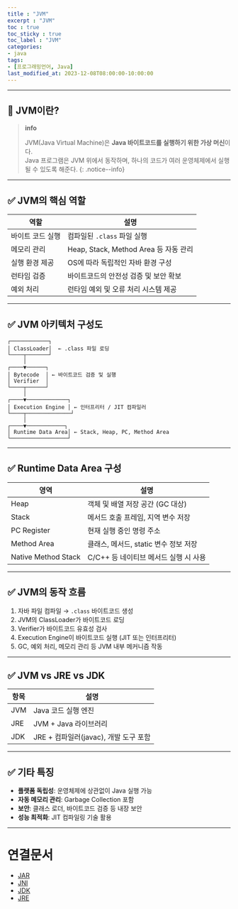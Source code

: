```yaml
---
title : "JVM"
excerpt : "JVM"
toc : true
toc_sticky : true
toc_label : "JVM"
categories:
- java
tags:
- [프로그래밍언어, Java]
last_modified_at: 2023-12-08T08:00:00-10:00:00
---
```

  
---
  
## 📌 JVM이란?

> **info**
>
> JVM(Java Virtual Machine)은 **Java 바이트코드를 실행하기 위한 가상 머신**이다.  
> Java 프로그램은 JVM 위에서 동작하며, 하나의 코드가 여러 운영체제에서 실행될 수 있도록 해준다. 
{: .notice--info}  

---
  
## ✅ JVM의 핵심 역할

| 역할 | 설명 |
|------|------|
| 바이트 코드 실행 | 컴파일된 `.class` 파일 실행 |
| 메모리 관리 | Heap, Stack, Method Area 등 자동 관리 |
| 실행 환경 제공 | OS에 따라 독립적인 자바 환경 구성 |
| 런타임 검증 | 바이트코드의 안전성 검증 및 보안 확보 |
| 예외 처리 | 런타임 예외 및 오류 처리 시스템 제공 |

---
  
## ✅ JVM 아키텍처 구성도

```
┌────────────┐
│ ClassLoader│  ← .class 파일 로딩
└────┬───────┘
     │
┌────▼──────┐
│ Bytecode  │ ← 바이트코드 검증 및 실행
│ Verifier  │
└────┬──────┘
     │
┌────▼─────────────┐
│ Execution Engine │ ← 인터프리터 / JIT 컴파일러
└────┬──────────────┘
     │
┌────▼────────────┐
│ Runtime Data Area│ ← Stack, Heap, PC, Method Area
└──────────────────┘
```

---
  
## ✅ Runtime Data Area 구성

| 영역 | 설명 |
|------|------|
| Heap | 객체 및 배열 저장 공간 (GC 대상) |
| Stack | 메서드 호출 프레임, 지역 변수 저장 |
| PC Register | 현재 실행 중인 명령 주소 |
| Method Area | 클래스, 메서드, static 변수 정보 저장 |
| Native Method Stack | C/C++ 등 네이티브 메서드 실행 시 사용 |

---
  
## ✅ JVM의 동작 흐름

1. 자바 파일 컴파일 → `.class` 바이트코드 생성
2. JVM의 ClassLoader가 바이트코드 로딩
3. Verifier가 바이트코드 유효성 검사
4. Execution Engine이 바이트코드 실행 (JIT 또는 인터프리터)
5. GC, 예외 처리, 메모리 관리 등 JVM 내부 메커니즘 작동

---
  
## ✅ JVM vs JRE vs JDK

| 항목 | 설명 |
|------|------|
| JVM | Java 코드 실행 엔진 |
| JRE | JVM + Java 라이브러리 |
| JDK | JRE + 컴파일러(javac), 개발 도구 포함 |

---
  
## ✅ 기타 특징

- **플랫폼 독립성**: 운영체제에 상관없이 Java 실행 가능
- **자동 메모리 관리**: Garbage Collection 포함
- **보안**: 클래스 로더, 바이트코드 검증 등 내장 보안
- **성능 최적화**: JIT 컴파일링 기술 활용

---
  
# 연결문서
- [JAR](../../java/java-JAR)
- [JNI](../../servercommon/servercommon-JNI)
- [JDK](../../java/java-JDK)
- [JRE](../../java/java-JRE)
